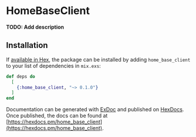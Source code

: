 # HomeBaseClient

**TODO: Add description**

## Installation

If [available in Hex](https://hex.pm/docs/publish), the package can be installed
by adding `home_base_client` to your list of dependencies in `mix.exs`:

```elixir
def deps do
  [
    {:home_base_client, "~> 0.1.0"}
  ]
end
```

Documentation can be generated with [ExDoc](https://github.com/elixir-lang/ex_doc)
and published on [HexDocs](https://hexdocs.pm). Once published, the docs can
be found at [https://hexdocs.pm/home_base_client](https://hexdocs.pm/home_base_client).
